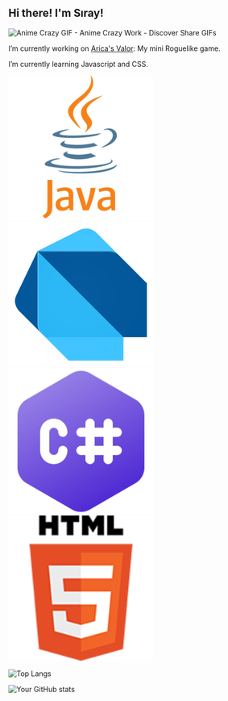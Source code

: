 ## Hi there! I'm Sıray!
 
![Anime Crazy GIF - Anime Crazy Work - Discover   Share GIFs](https://github.com/siraytarim/siraytarim/assets/99121035/a7eb3055-4c77-42c0-bbf7-da3263784a54)
 
I’m currently working on [Arica's Valor](https://github.com/siraytarim/AricasValor): My mini Roguelike game.  

I’m currently learning Javascript and CSS.  

![Java](https://raw.githubusercontent.com/github/explore/main/topics/java/java.png) 
![Dart](https://raw.githubusercontent.com/github/explore/main/topics/dart/dart.png) 
![C#](https://raw.githubusercontent.com/github/explore/main/topics/csharp/csharp.png)
![HTML](https://raw.githubusercontent.com/github/explore/main/topics/html/html.png)


![Top Langs](https://github-readme-stats.vercel.app/api/top-langs/?username=siraytarim&layout=compact)

![Your GitHub stats](https://github-readme-stats.vercel.app/api?username=siraytarim&show_icons=true&theme=radical)
